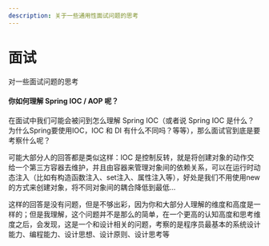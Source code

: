 ```yaml
---
description: 关于一些通用性面试问题的思考
---
```


# 面试

对一些面试问题的思考

#### 你如何理解 Spring IOC / AOP 呢？

在面试中我们可能会被问到怎么理解 Spring IOC（或者说 Spring IOC 是什么？为什么Spring要使用IOC，IOC 和 DI 有什么不同吗？等等），那么面试官到底是要考察什么呢？

可能大部分人的回答都是类似这样：IOC 是控制反转，就是将创建对象的动作交给一个第三方容器去维护，并且由容器来管理对象间的依赖关系，可以在运行时动态注入（比如有构造函数注入、set注入、属性注入等），好处是我们不用使用new的方式来创建对象，将不同对象间的耦合降低到最低...

这样的回答是没有问题，但是不够出彩，因为你和大部分人理解的维度和高度是一样的；但是我理解，这个问题并不是那么的简单，在一个更高的认知高度和思考维度之后，会发现，这是一个和设计相关的问题，考察的是程序员最基本的系统设计能力、编程能力、设计思想、设计原则、设计思考等



